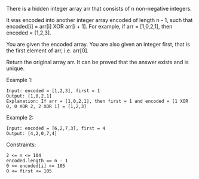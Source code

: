 There is a hidden integer array arr that consists of n non-negative integers.

It was encoded into another integer array encoded of length n - 1, such that encoded[i] = arr[i] XOR arr[i + 1]. For example, if arr = [1,0,2,1], then encoded = [1,2,3].

You are given the encoded array. You are also given an integer first, that is the first element of arr, i.e. arr[0].

Return the original array arr. It can be proved that the answer exists and is unique.

Example 1:

    Input: encoded = [1,2,3], first = 1
    Output: [1,0,2,1]
    Explanation: If arr = [1,0,2,1], then first = 1 and encoded = [1 XOR 0, 0 XOR 2, 2 XOR 1] = [1,2,3]

Example 2:

    Input: encoded = [6,2,7,3], first = 4
    Output: [4,2,0,7,4]

Constraints:

    2 <= n <= 104
    encoded.length == n - 1
    0 <= encoded[i] <= 105
    0 <= first <= 105
